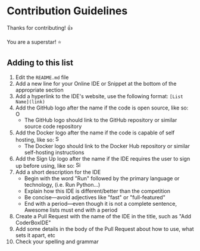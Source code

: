 # Contribution Guidelines

Thanks for contributing! :+1:

You are a superstar! :star:

## Adding to this list

1. Edit the `README.md` file
2. Add a new line for your Online IDE or Snippet at the bottom of the appropriate section
3. Add a hyperlink to the IDE's website, use the following format: `[List Name](link)`
4. Add the GitHub logo after the name if the code is open source, like so: <img title="Open Source" width="16" src="https://cdn.jsdelivr.net/npm/simple-icons@1.2.7/icons/github.svg" />
    - The GitHub logo should link to the GitHub repository or similar source code repository
5. Add the Docker logo after the name if the code is capable of self hosting, like so: <img title="Self Hosted" width="16" src="https://cdn.jsdelivr.net/npm/simple-icons@1.2.7/icons/docker.svg" />
    - The Docker logo should link to the Docker Hub repository or similar self-hosting instructions
6. Add the Sign Up logo after the name if the IDE requires the user to sign up before using, like so: <img title="Sign Up Required" width="16" src="https://cdn.jsdelivr.net/npm/simple-icons@1.2.7/icons/shopify.svg" />
7. Add a short description for the IDE
    - Begin with the word "Run" followed by the primary language or technology, (i.e. Run Python...)
    - Explain how this IDE is different/better than the competition
    - Be concise—avoid adjectives like "fast" or "full-featured"
    - End with a period—even though it is not a complete sentence, Awesome lists must end with a period
8. Create a Pull Request with the name of the IDE in the title, such as "Add CoderBoxIDE"
9. Add some details in the body of the Pull Request about how to use, what sets it apart, etc
10. Check your spelling and grammar
